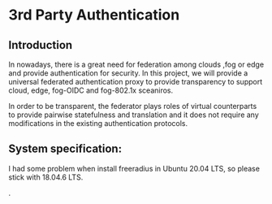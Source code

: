 <h1> 3rd Party Authentication </h1>

## Introduction

<p>In nowadays, there is a great need for federation among clouds ,fog or edge and provide authentication for security.
In this project, we will provide a universal federated authentication proxy to provide transparency to support cloud, edge, fog-OIDC and fog-802.1x sceaniros.</p>
<p>In order to be transparent, the federator plays roles of virtual counterparts to provide pairwise statefulness and translation and it does not require
any modifications in the existing authentication protocols.</p>



## System specification:
 I had some problem when install freeradius in Ubuntu 20.04 LTS, so please stick with 18.04.6 LTS.



.

